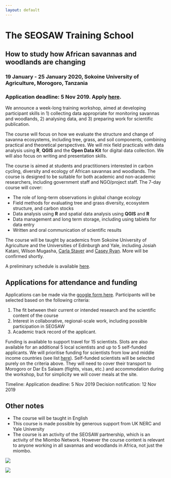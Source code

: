 ```yaml
---
layout: default
---
```


<link rel="stylesheet" href="{{ site.baseurl }}/css/MarkerCluster.css" />
<link rel="stylesheet" href="{{ site.baseurl }}/css/MarkerCluster.Default.css" />

# The SEOSAW Training School
## How to study how African savannas and woodlands are changing

### 19 January - 25 January 2020, Sokoine University of Agriculture, Morogoro, Tanzania

### Application deadline: 5 Nov 2019. Apply [here](https://docs.google.com/forms/d/1KP5zip8e6zMjS5uDLbNECwgrw9cgV46rDQNDi0D7i78/edit).

We announce a week-long training workshop, aimed at developing participant skills  in 1) collecting data appropriate for monitoring savannas and woodlands, 2) analysing data, and 3) preparing work for scientific publication.

The course will focus on how we evaluate the structure and change of savanna ecosystems, including tree, grass, and soil components, combining practical and theoretical perspectives. We will mix field practicals with data analysis using **R**, **QGIS** and the **Open Data Kit** for digital data collection. We will also focus on writing and presentation skills.

The course is aimed at students and practitioners interested in carbon cycling, diversity and ecology of African savannas and woodlands. The course is designed to be suitable for both academic and non-academic researchers, including government staff and NGO/project staff. The 7-day course will cover:

* The role of long-term observations in global change ecology
* Field methods for evaluating tree and grass diversity, ecosystem structure, and carbon stocks
* Data analysis using **R** and spatial data analysis using **QGIS** and **R**
* Data management and long term storage, including using tablets for data entry
* Written and oral communication of scientific results

The course will be taught by academics from Sokoine University of Agriculture and the Universities of Edinburgh and Yale, including Josiah Katani, Wilson Mugasha, [Carla Staver](https://staverlab.yale.edu/) and [Casey Ryan](https://www.geos.ed.ac.uk/homes/cryan/). More will be confirmed shortly.

A preliminary schedule is available [here](./summer_school_schedule.md).

## Applications for attendance and funding
Applications can be made via the [google form here](https://docs.google.com/forms/d/1KP5zip8e6zMjS5uDLbNECwgrw9cgV46rDQNDi0D7i78/edit). Participants will be selected based on the following criteria:

1. The fit between their current or intended research and the scientific content of the course
1. Interest in collaborative, regional-scale work, including possible participation in SEOSAW 
1. Academic track record of the applicant.

Funding is available to support travel for 15 scientists. Slots are also available for an additional 5 local scientists and up to 5 self-funded applicants. We will prioritise funding for scientists from low and middle income countries (see list [here](http://www.oecd.org/dac/financing-sustainable-development/development-finance-standards/DAC_List_ODA_Recipients2018to2020_flows_En.pdf)). Self-funded scientists will be selected purely on the criteria above. They will need to cover their transport to Morogoro or Dar Es Salaam (flights, visas, etc.) and accommodation during the workshop, but for simplicity we will cover meals at the site.

Timeline:
Application deadline: 5 Nov 2019
Decision notification: 12 Nov 2019

## Other notes
* The course will be taught in English
* This course is made possible by generous support from UK NERC and Yale University
* The course is an activity of the SEOSAW partnership, which is an activity of the Miombo Network. However the course content is relevant to anyone working in all savannas and woodlands in Africa, not just the miombo.

![](https://nerc.ukri.org/nerc/assets/images/logos/nerc/nerc-logo-115.png)

![](https://yaleidentity.yale.edu/sites/default/files/images/new/logo-topper-1.png)